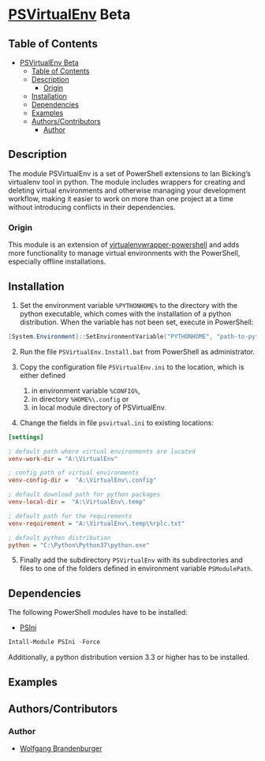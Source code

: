 # [PSVirtualEnv](https://github.com/wbrandenburger/PSVirtualEnv) Beta

## Table of Contents

- [PSVirtualEnv Beta](#PSVirtualEnv-Beta)
  - [Table of Contents](#Table-of-Contents)
  - [Description](#Description)
    - [Origin](#Origin)
  - [Installation](#Installation)
  - [Dependencies](#Dependencies)
  - [Examples](#Examples)
  - [Authors/Contributors](#AuthorsContributors)
    - [Author](#Author)

## Description

The module PSVirtualEnv is a set of PowerShell extensions to Ian Bicking’s virtualenv tool in python. The module includes wrappers for creating and deleting virtual environments and otherwise managing your development workflow, making it easier to work on more than one project at a time without introducing conflicts in their dependencies.

### Origin

This module is an extension of [virtualenvwrapper-powershell](https://github.com/regisf/virtualenvwrapper-powershell) and adds more functionality to manage virtual environments with the PowerShell, especially offline installations.

## Installation

1. Set the environment variable `%PYTHONHOME%` to the directory with the python executable, which comes with the installation of a python distribution. When the variable has not been set, execute in PowerShell:

```powershell
[System.Environment]::SetEnvironmentVariable("PYTHONHOME", "path-to-python", "User")
```

2. Run the file `PSVirtualEnv.Install.bat` from PowerShell as administrator.
3. Copy the configuration file `PSVirtualEnv.ini` to the location, which is either defined 
   1. in environment variable `%CONFIG%`,
   2. in directory `%HOME%\.config` or
   3. in local module directory of PSVirtualEnv.
   
4. Change the fields in file `psvirtual.ini` to existing locations:

```ini
[settings]

; default path where virtual environments are located
venv-work-dir = "A:\VirtualEnv"

; config path of virtual environments
venv-config-dir =  "A:\VirtualEnv\.config"

; default download path for python packages
venv-local-dir =  "A:\VirtualEnv\.temp"

; default path for the requirements
venv-requirement = "A:\VirtualEnv\.temp\%rplc.txt"

; default python distribution
python = "C:\Python\Python37\python.exe"
```

5. Finally add the subdirectory `PSVirtualEnv` with its subdirectories and files to one of the folders defined in environment variable `PSModulePath`.

## Dependencies

The following PowerShell modules have to be installed: 

 - [PSIni](https://github.com/wbrandenburger/PsIni)

```PowerShell
Intall-Module PSIni -Force
```

Additionally, a python distribution version 3.3 or higher has to be installed.

## Examples

## Authors/Contributors

### Author

- [Wolfgang Brandenburger](https://github.com/wbrandenburger)

